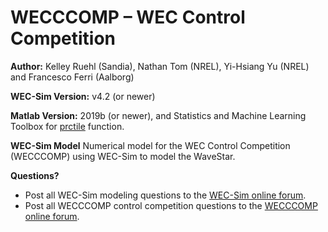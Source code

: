 # WECCCOMP – WEC Control Competition

**Author:**          Kelley Ruehl (Sandia), Nathan Tom (NREL), Yi-Hsiang Yu (NREL) and Francesco Ferri (Aalborg)

**WEC-Sim Version:** v4.2 (or newer)

**Matlab Version:** 2019b (or newer), and Statistics and Machine Learning Toolbox for [prctile](
https://www.mathworks.com/help/stats/prctile.html) function.

**WEC-Sim Model**
Numerical model for the WEC Control Competition (WECCCOMP) using WEC-Sim to model the WaveStar.

**Questions?**
* Post all WEC-Sim modeling questions to the [WEC-Sim online forum](https://github.com/WEC-Sim/WEC-Sim/issues).
* Post all WECCCOMP control competition questions to the [WECCCOMP online forum](http://www.eeng.nuim.ie/coer/control-competition-forum-login/). 
